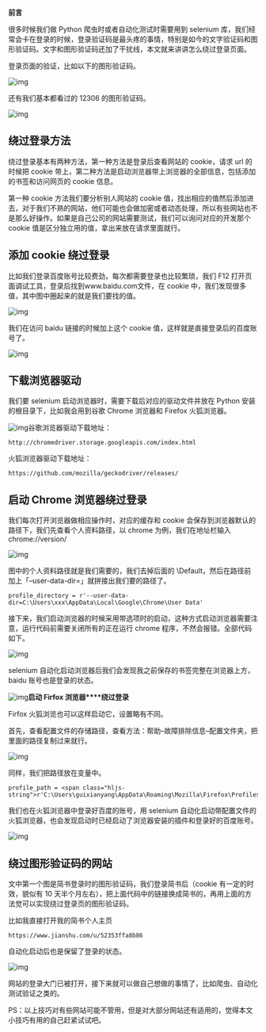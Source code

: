**前言**

很多时候我们做 Python 爬虫时或者自动化测试时需要用到 selenium 库，我们经常会卡在登录的时候，登录验证码是最头疼的事情，特别是如今的文字验证码和图形验证码。文字和图形验证码还加了干扰线，本文就来讲讲怎么绕过登录页面。

登录页面的验证，比如以下的图形验证码。

![img](https://mmbiz.qpic.cn/mmbiz_jpg/US10Gcd0tQGY9ddd5GpbmVRuaRfuaESARGmyOqiauL9ib9aNNjS40e9rSCO1YfNH0YJPFIbBdZKQOHP6icAjMSTyg/640?tp=webp&wxfrom=5&wx_lazy=1&wx_co=1)

还有我们基本都看过的 12306 的图形验证码。

![img](https://mmbiz.qpic.cn/mmbiz_jpg/US10Gcd0tQGY9ddd5GpbmVRuaRfuaESAic9vfWF7GEibxvgAR0PLm7neUiaFxgMg8LWtfBFGg0cPmY1J98Au3fv0g/640?tp=webp&wxfrom=5&wx_lazy=1&wx_co=1)



## **绕过登录方法**

绕过登录基本有两种方法，第一种方法是登录后查看网站的 cookie，请求 url 的时候把 cookie 带上，第二种方法是启动浏览器带上浏览器的全部信息，包括添加的书签和访问网页的 cookie 信息。

第一种 cookie 方法我们要分析别人网站的 cookie 值，找出相应的值然后添加进去，对于我们不熟的网站，他们可能也会做加密或者动态处理，所以有些网站也不是那么好操作。如果是自己公司的网站需要测试，我们可以询问对应的开发那个 cookie 值是区分独立用的值，拿出来放在请求里面就行。

## **添加 cookie 绕过登录**

比如我们登录百度账号比较费劲，每次都需要登录也比较繁琐，我们 F12 打开页面调试工具，登录后找到www.baidu.com文件，在 cookie 中，我们发现很多值，其中图中圈起来的就是我们要找的值。

![img](https://mmbiz.qpic.cn/mmbiz_png/US10Gcd0tQGY9ddd5GpbmVRuaRfuaESARNbpZiavXIZ4pibqPtUaXGdeoBT7SzxFHU5tRT1tvhnpDT6hLibb1bSAg/640?tp=webp&wxfrom=5&wx_lazy=1&wx_co=1)

我们在访问 baidu 链接的时候加上这个 cookie 值，这样就是直接登录后的百度账号了。

![img](https://mmbiz.qpic.cn/mmbiz_png/US10Gcd0tQGY9ddd5GpbmVRuaRfuaESAGpdRWOqfIDQl3ldNUTn61mP8fJDibpKI6DGOevb8lic3ZzEkaea84Odg/640?tp=webp&wxfrom=5&wx_lazy=1&wx_co=1)

## **下载浏览器驱动**

我们要 selenium 启动浏览器时，需要下载后对应的驱动文件并放在 Python 安装的根目录下，比如我会用到谷歌 Chrome 浏览器和 Firefox 火狐浏览器。

![img](https://mmbiz.qpic.cn/mmbiz_png/US10Gcd0tQGY9ddd5GpbmVRuaRfuaESAkvgx5KkVhVQlwMEFypECayTMIiaiaAEnqc2shWzILcyjsIjWxaVBuvug/640?tp=webp&wxfrom=5&wx_lazy=1&wx_co=1)谷歌浏览器驱动下载地址：

```
http://chromedriver.storage.googleapis.com/index.html
```

火狐浏览器驱动下载地址：

```
https://github.com/mozilla/geckodriver/releases/
```

## 

## **启动 Chrome 浏览器绕过登录**



我们每次打开浏览器做相应操作时，对应的缓存和 cookie 会保存到浏览器默认的路径下，我们先查看个人资料路径，以 chrome 为例，我们在地址栏输入 chrome://version/

![img](https://mmbiz.qpic.cn/mmbiz_png/US10Gcd0tQGY9ddd5GpbmVRuaRfuaESAo1F4YpPt5DBIDm29icISAhjp4qr5EutpdfNjQQhKpFpPtZJDcq47Few/640?tp=webp&wxfrom=5&wx_lazy=1&wx_co=1)

图中的个人资料路径就是我们需要的，我们去掉后面的 \Default，然后在路径前加上「–user-data-dir=」就拼接出我们要的路径了。

```
profile_directory = r'--user-data-dir=C:\Users\xxx\AppData\Local\Google\Chrome\User Data'
```

接下来，我们启动浏览器的时候采用带选项时的启动，这种方式启动浏览器需要注意，运行代码前需要关闭所有的正在运行 chrome 程序，不然会报错。全部代码如下。

![img](https://mmbiz.qpic.cn/mmbiz_png/US10Gcd0tQGY9ddd5GpbmVRuaRfuaESALviawibAtIjUY4RLjxqgjddfjaLGDLPL3AL355mibylSROacVSal0Rn1w/640?tp=webp&wxfrom=5&wx_lazy=1&wx_co=1)

selenium 自动化启动浏览器后我们会发现我之前保存的书签完整在浏览器上方，baidu 账号也是登录的状态。

![img](https://mmbiz.qpic.cn/mmbiz_png/US10Gcd0tQGY9ddd5GpbmVRuaRfuaESANqUoj3Th0M7NgCrc8Fb3xWTqtnMVWk2NRfUYHGtv8oPFMicBKQMMwXw/640?tp=webp&wxfrom=5&wx_lazy=1&wx_co=1)**启动 Firfox 浏览器****绕过登录**

Firfox 火狐浏览也可以这样启动它，设置略有不同。

首先，查看配置文件的存储路径，查看方法：帮助–故障排除信息–配置文件夹，把里面的路径复制过来就行。

![img](https://mmbiz.qpic.cn/mmbiz_png/US10Gcd0tQGY9ddd5GpbmVRuaRfuaESAyroe7wE2OSDibFiaIhKuqJJupT307yE4hIHTrTQf5ywtgEjgNFPicicWyw/640?tp=webp&wxfrom=5&wx_lazy=1&wx_co=1)

同样，我们把路径放在变量中。

```
profile_path = <span class="hljs-string">r'C:\Users\guixianyang\AppData\Roaming\Mozilla\Firefox\Profiles\dvm6wqam.default'</span>
```

我们也在火狐浏览器中登录好百度的账号，用 selenium 自动化启动带配置文件的火狐浏览器，也会发现启动时已经启动了浏览器安装的插件和登录好的百度账号。

![img](https://mmbiz.qpic.cn/mmbiz_jpg/US10Gcd0tQGY9ddd5GpbmVRuaRfuaESAUZz8dGuuFmEld0PeSx3hhibibYCL1mbFkmSSfQnL3Weia1ZszMdwiarVxA/640?tp=webp&wxfrom=5&wx_lazy=1&wx_co=1)

## **绕过图形验证码的网站**

文中第一个图是简书登录时的图形验证码，我们登录简书后（cookie 有一定的时效，貌似有 10 天半个月左右），把上面代码中的链接换成简书的，再用上面的方法觉可以实现绕过登录页的图形验证码。

比如我直接打开我的简书个人主页

```
https://www.jianshu.com/u/52353ffa8b86
```

自动化启动后也是保留了登录的状态。

![img](https://mmbiz.qpic.cn/mmbiz_png/US10Gcd0tQGY9ddd5GpbmVRuaRfuaESA4scQlDSpjtQZAicOgzaM7NFib1ib6aVLUOj8AI0f7QwsUjBMtJwCOoJSQ/640?tp=webp&wxfrom=5&wx_lazy=1&wx_co=1)

网站的登录大门已被打开，接下来就可以做自己想做的事情了，比如爬虫、自动化测试验证之类的。

PS：以上技巧对有些网站可能不管用，但是对大部分网站还有适用的，觉得本文小技巧有用的自己赶紧试试吧。